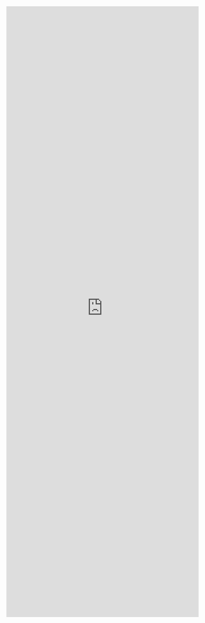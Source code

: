 <iframe 
    title='TextField Examples'
    src='https://fabricweb.z5.web.core.windows.net/pr-deploy-site/refs/heads/master/fabric-website-resources/dist/index.html#/examples/textfield?docsExample=true'
    frameborder='no'
    height='1600'
    style='width: 100%;'
>